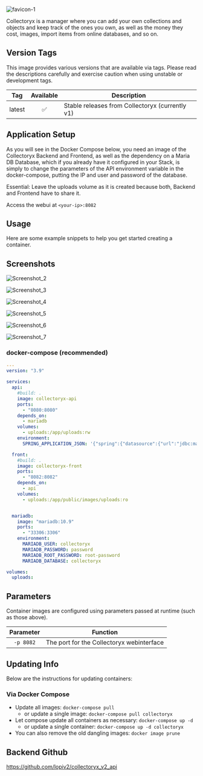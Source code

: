 ![favicon-1](https://user-images.githubusercontent.com/58883759/199532747-fb997fdb-8551-46f9-9075-b3f64f57b4a2.png)

Collectoryx is a manager where you can add your own collections and objects and keep track of the ones you own, as well as the money they cost, images, import items from online databases, and so on.

## Version Tags

This image provides various versions that are available via tags. Please read the descriptions carefully and exercise caution when using unstable or development tags.

| Tag | Available | Description |
| :----: | :----: |--- |
| latest | ✅ | Stable releases from Collectoryx (currently v1) |

## Application Setup

As you will see in the Docker Compose below, you need an image of the Collectoryx Backend and Frontend, as well as the dependency on a Maria DB Database, which if you already have it configured in your Stack, is simply to change the parameters of the API environment variable in the docker-compose, putting the IP and user and password of the database.

Essential: Leave the uploads volume as it is created because both, Backend and Frontend have to share it.

Access the webui at `<your-ip>:8082`

## Usage

Here are some example snippets to help you get started creating a container.

## Screenshots

![Screenshot_2](https://user-images.githubusercontent.com/58883759/199770991-e580b849-efd6-4731-85d1-a81e42c886b5.png)

![Screenshot_3](https://user-images.githubusercontent.com/58883759/199771032-e7de364b-2302-4fcd-a630-8cb166712949.png)

![Screenshot_4](https://user-images.githubusercontent.com/58883759/199771142-dd8465fb-2465-4dfc-b70b-74d7e2a5b3cd.png)

![Screenshot_5](https://user-images.githubusercontent.com/58883759/199771173-f3117ca8-c00b-4c3e-ba1b-660b09253043.png)

![Screenshot_6](https://user-images.githubusercontent.com/58883759/199771191-e04f1543-3d56-41df-9eb1-f1050afa3ec2.png)

![Screenshot_7](https://user-images.githubusercontent.com/58883759/199771208-548e4987-f6b0-40c9-8f0e-9f199a43259d.png)

### docker-compose (recommended)

```yaml
---
version: "3.9"

services:
  api:
    #build: .
    image: collectoryx-api
    ports:
      - "8080:8080"
    depends_on:
      - mariadb
    volumes:
      - uploads:/app/uploads:rw
    environment:
      SPRING_APPLICATION_JSON: '{"spring":{"datasource":{"url":"jdbc:mariadb://mariadb:3306/collectoryx", "username": "root", "password": "root-password"}},"collectoryx.upload-directory":"/app/uploads/"}'

  front:
    #build: .
    image: collectoryx-front
    ports:
      - "8082:8082"
    depends_on:
      - api
    volumes:
      - uploads:/app/public/images/uploads:ro


  mariadb:
    image: "mariadb:10.9"
    ports:
      - "33306:3306"
    environment:
      MARIADB_USER: collectoryx
      MARIADB_PASSWORD: password
      MARIADB_ROOT_PASSWORD: root-password
      MARIADB_DATABASE: collectoryx

volumes:
  uploads:

```

## Parameters

Container images are configured using parameters passed at runtime (such as those above).

| Parameter | Function |
| :----: | --- |
| `-p 8082` | The port for the Collectoryx webinterface |

## Updating Info

Below are the instructions for updating containers:

### Via Docker Compose

* Update all images: `docker-compose pull`
  * or update a single image: `docker-compose pull collectoryx`
* Let compose update all containers as necessary: `docker-compose up -d`
  * or update a single container: `docker-compose up -d collectoryx`
* You can also remove the old dangling images: `docker image prune`

## Backend Github

https://github.com/lopiv2/collectoryx_v2_api
